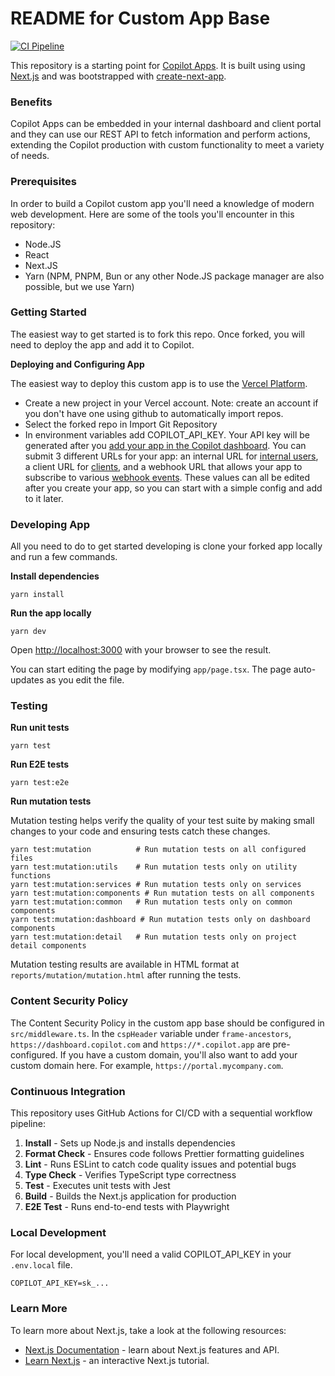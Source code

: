 # README for Custom App Base

[![CI Pipeline](https://github.com/DillonOLeary/custom-app-base/actions/workflows/main-ci-pipeline.yml/badge.svg)](https://github.com/DillonOLeary/custom-app-base/actions/workflows/main-ci-pipeline.yml)

This repository is a starting point for [Copilot Apps](https://www.copilot.com/apps). It is built using using [Next.js](https://nextjs.org/) and was bootstrapped with [create-next-app](https://nextjs.org/docs/pages/api-reference/create-next-app).

### Benefits

Copilot Apps can be embedded in your internal dashboard and client portal and they can use our REST API to fetch information and perform actions, extending the Copilot production with custom functionality to meet a variety of needs.

### Prerequisites

In order to build a Copilot custom app you'll need a knowledge of modern web development. Here are some of the tools you'll encounter in this repository:

- Node.JS
- React
- Next.JS
- Yarn (NPM, PNPM, Bun or any other Node.JS package manager are also possible, but we use Yarn)

### Getting Started

The easiest way to get started is to fork this repo. Once forked, you will need to deploy the app and add it to Copilot.

**Deploying and Configuring App**

The easiest way to deploy this custom app is to use the [Vercel Platform](https://vercel.com/new?utm_medium=default-template&filter=next.js&utm_source=create-next-app&utm_campaign=create-next-app-readme).

- Create a new project in your Vercel account. Note: create an account if you don't have one using github to automatically import repos.
- Select the forked repo in Import Git Repository
- In environment variables add COPILOT_API_KEY. Your API key will be generated after you [add your app in the Copilot dashboard](https://dashboard.copilot.com/app-setup/setup?moduleType=extension&moduleId=new&preset=custom&appId=). You can submit 3 different URLs for your app: an internal URL for [internal users](https://docs.copilot.com/reference/internal-users), a client URL for [clients](https://docs.copilot.com/reference/clients), and a webhook URL that allows your app to subscribe to various [webhook events](https://docs.copilot.com/reference/webhooks-events). These values can all be edited after you create your app, so you can start with a simple config and add to it later.

### **Developing App**

All you need to do to get started developing is clone your forked app locally and run a few commands.

**Install dependencies**

```tsx
yarn install
```

**Run the app locally**

```
yarn dev
```

Open [http://localhost:3000](http://localhost:3000/) with your browser to see the result.

You can start editing the page by modifying `app/page.tsx`. The page auto-updates as you edit the file.

### Testing

**Run unit tests**

```
yarn test
```

**Run E2E tests**

```
yarn test:e2e
```

**Run mutation tests**

Mutation testing helps verify the quality of your test suite by making small changes to your code and ensuring tests catch these changes.

```
yarn test:mutation          # Run mutation tests on all configured files
yarn test:mutation:utils    # Run mutation tests only on utility functions
yarn test:mutation:services # Run mutation tests only on services
yarn test:mutation:components # Run mutation tests on all components
yarn test:mutation:common   # Run mutation tests only on common components
yarn test:mutation:dashboard # Run mutation tests only on dashboard components
yarn test:mutation:detail   # Run mutation tests only on project detail components
```

Mutation testing results are available in HTML format at `reports/mutation/mutation.html` after running the tests.

### Content Security Policy

The Content Security Policy in the custom app base should be configured in `src/middleware.ts`. In the `cspHeader` variable under `frame-ancestors`, `https://dashboard.copilot.com` and `https://*.copilot.app` are pre-configured. If you have a custom domain, you'll also want to add your custom domain here. For example, `https://portal.mycompany.com`.

### Continuous Integration

This repository uses GitHub Actions for CI/CD with a sequential workflow pipeline:

1. **Install** - Sets up Node.js and installs dependencies
2. **Format Check** - Ensures code follows Prettier formatting guidelines
3. **Lint** - Runs ESLint to catch code quality issues and potential bugs
4. **Type Check** - Verifies TypeScript type correctness
5. **Test** - Executes unit tests with Jest
6. **Build** - Builds the Next.js application for production
7. **E2E Test** - Runs end-to-end tests with Playwright

### Local Development

For local development, you'll need a valid COPILOT_API_KEY in your `.env.local` file.

```
COPILOT_API_KEY=sk_...
```

### Learn More

To learn more about Next.js, take a look at the following resources:

- [Next.js Documentation](https://nextjs.org/docs) - learn about Next.js features and API.
- [Learn Next.js](https://nextjs.org/learn) - an interactive Next.js tutorial.
